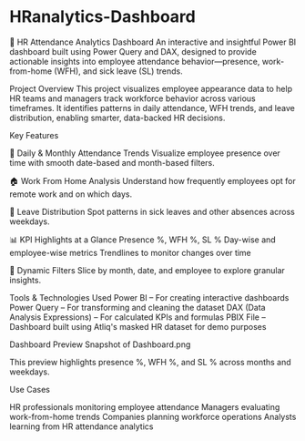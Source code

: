 # HRanalytics-Dashboard
💼 HR Attendance Analytics Dashboard
An interactive and insightful Power BI dashboard built using Power Query and DAX, designed to provide actionable insights into employee attendance behavior—presence, work-from-home (WFH), and sick leave (SL) trends.

Project Overview
This project visualizes employee appearance data to help HR teams and managers track workforce behavior across various timeframes. It identifies patterns in daily attendance, WFH trends, and leave distribution, enabling smarter, data-backed HR decisions.

Key Features

📅 Daily & Monthly Attendance Trends
Visualize employee presence over time with smooth date-based and month-based filters.

🏠 Work From Home Analysis
Understand how frequently employees opt for remote work and on which days.

🤒 Leave Distribution
Spot patterns in sick leaves and other absences across weekdays.

📊 KPI Highlights at a Glance
Presence %, WFH %, SL %
Day-wise and employee-wise metrics
Trendlines to monitor changes over time

🎯 Dynamic Filters
Slice by month, date, and employee to explore granular insights.

Tools & Technologies Used
Power BI – For creating interactive dashboards
Power Query – For transforming and cleaning the dataset
DAX (Data Analysis Expressions) – For calculated KPIs and formulas
PBIX File – Dashboard built using Atliq's masked HR dataset for demo purposes

Dashboard Preview
Snapshot of Dashboard.png

This preview highlights presence %, WFH %, and SL % across months and weekdays.

Use Cases

HR professionals monitoring employee attendance
Managers evaluating work-from-home trends
Companies planning workforce operations
Analysts learning from HR attendance analytics
